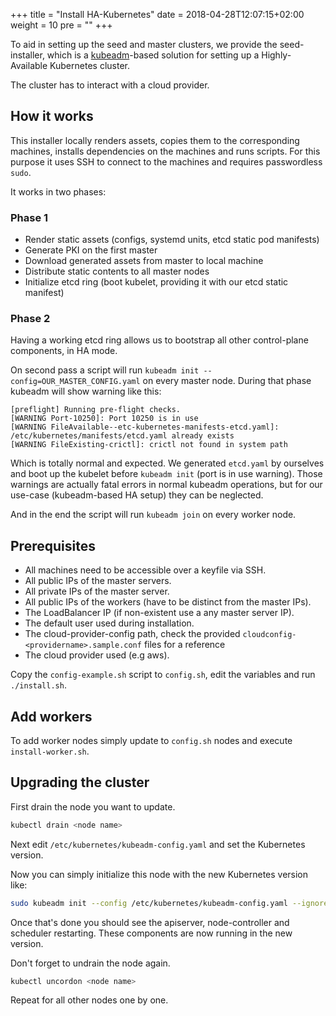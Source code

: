 +++
title = "Install HA-Kubernetes"
date = 2018-04-28T12:07:15+02:00
weight = 10
pre = "<b></b>"
+++

To aid in setting up the seed and master clusters, we provide the seed-installer, which is a [kubeadm](https://kubernetes.io/docs/reference/setup-tools/kubeadm/kubeadm/)-based solution for setting up a Highly-Available Kubernetes cluster.

The cluster has to interact with a cloud provider.

## How it works

This installer locally renders assets, copies them to the corresponding machines, installs dependencies on the machines and runs scripts. For this purpose it uses SSH to connect to the machines and requires passwordless `sudo`.

It works in two phases:

### Phase 1

* Render static assets (configs, systemd units, etcd static pod manifests)
* Generate PKI on the first master
* Download generated assets from master to local machine
* Distribute static contents to all master nodes
* Initialize etcd ring (boot kubelet, providing it with our etcd static manifest)

### Phase 2

Having a working etcd ring allows us to bootstrap all other control-plane components, in HA mode.

On second pass a script will run `kubeadm init --config=OUR_MASTER_CONFIG.yaml` on every master node. During that phase kubeadm will show warning like this:

```
[preflight] Running pre-flight checks.
[WARNING Port-10250]: Port 10250 is in use
[WARNING FileAvailable--etc-kubernetes-manifests-etcd.yaml]: /etc/kubernetes/manifests/etcd.yaml already exists
[WARNING FileExisting-crictl]: crictl not found in system path
```

Which is totally normal and expected. We generated `etcd.yaml` by ourselves and boot up the kubelet before `kubeadm init` (port is in use warning). Those warnings are actually fatal errors in normal kubeadm operations, but for our use-case (kubeadm-based HA setup) they can be neglected.

And in the end the script will run `kubeadm join` on every worker node.

## Prerequisites

* All machines need to be accessible over a keyfile via SSH.
* All public IPs of the master servers.
* All private IPs of the master server.
* All public IPs of the workers (have to be distinct from the master IPs).
* The LoadBalancer IP (if non-existent use a any master server IP).
* The default user used during installation.
* The cloud-provider-config path, check the provided `cloudconfig-<providername>.sample.conf` files for a reference
* The cloud provider used (e.g aws).

Copy the `config-example.sh` script to `config.sh`, edit the variables and run `./install.sh`.

## Add workers

To add worker nodes simply update to `config.sh` nodes and execute `install-worker.sh`.

## Upgrading the cluster

First drain the node you want to update.

```bash
kubectl drain <node name>
```

Next edit `/etc/kubernetes/kubeadm-config.yaml` and set the Kubernetes version.

Now you can simply initialize this node with the new Kubernetes version like:

```bash
sudo kubeadm init --config /etc/kubernetes/kubeadm-config.yaml --ignore-preflight-errors all
```

Once that's done you should see the apiserver, node-controller and scheduler restarting. These components are now running in the new version.

Don't forget to undrain the node again.

```bash
kubectl uncordon <node name>
```

Repeat for all other nodes one by one.
